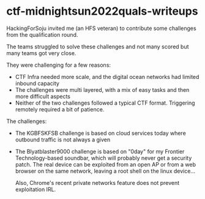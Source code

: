# ctf-midnightsun2022quals-writeups                                                      

HackingForSoju invited me (an HFS veteran) to contribute some challenges from the qualification round.

The teams struggled to solve these challenges and not many scored but many teams got very close.

They were challenging for a few reasons:
- CTF Infra needed more scale, and the digital ocean networks had limited inbound capacity 
- The challenges were multi layered, with a mix of easy tasks and then more difficult aspects
- Neither of the two challenges followed a typical CTF format. Triggering remotely required a bit of patience. 

The challenges:
- The KGBFSKFSB challenge is based on cloud services today where outbound traffic is not always a given

- The Blyatblaster9000 challenge is based on "0day" for my Frontier Technology-based soundbar, which will probably never get a security patch. 
  The real device can be exploited from an open AP or from a web browser on the same network, leaving a root shell on the linux device...

  Also, Chrome's recent private networks feature does not prevent exploitation IRL.

